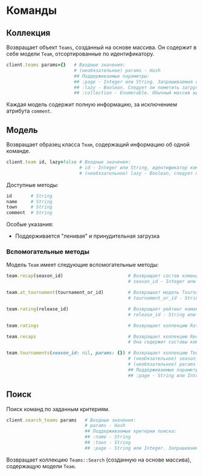 # Команды

## Коллекция

Возвращает объект `Teams`, созданный на основе массива. Он содержит в себе модели `Team`, отсортированные по идентификатору.

```ruby
client.teams params={}   # Входные значения:
                         # (необязательное) params - Hash
                         ## Поддерживаемые параметры:
                         ## :page - Integer или String. Запрашиваемая страница. По умолчанию запрашивается первая страница, а количество возвращаемых результатов никогда не превышает 1000.
                         ## :lazy - Boolean. Следует ли пометить загруженные команды как "ленивые"? В основном, этот параметр используется для служебных целей; устанавливать его вручную обычно не имеет смысла.
                         ## :collection - Enumerable. Обычный массив идентификаторов команд или коллекция класса Teams, которую необходимо использовать для создания новой коллекции. Если присутствует эта опция, то запрос к API не будет отправлен.
```

Каждая модель содержит полную информацию, за исключением атрибута `comment`.

## Модель

Возвращает образец класса `Team`, содержащий информацию об одной команде.

```ruby
client.team id, lazy=false # Входные значения:
                           # id - Integer или String, идентификатор команды
                           # (необязательное) lazy - Boolean, следует ли загрузить команду "лениво"
```

Доступные методы:

```ruby
id       # String
name     # String
town     # String
comment  # String
```

Особые указания:

* Поддерживается "ленивая" и принудительная загрузка

### Вспомогательные методы

Модель `Team` имеет следующие вспомогательные методы:

```ruby
team.recap(season_id)                        # Возвращает состав команды в указанном сезоне, представленный моделью Recap. Входные значения:
                                             # season_id - Integer или String

team.at_tournament(tournament_or_id)         # Возвращает модель TournamentTeam, которая содержит информацию о результатах команды на турнире. Входные значения:
                                             # tournament_or_id - String, Integer или Tournament

team.rating(release_id)                      # Возвращает рейтинг команды в заданном релизе, представленный моделью Rating. Входные значения:
                                             # release_id - String или Integer

team.ratings                                 # Возвращает коллекцию Ratings, содержащую все рейтинги для команды.

team.recaps                                  # Возвращает коллекцию Recaps, созданную на основе хэша.
                                             # Она содержит составы команды, сгруппированные по сезонам (номер сезона является ключом, а состав, представленный моделью Recap, - значением).

team.tournaments(season_id: nil, params: {}) # Возвращает коллекцию Tournaments, содержащую все турниры, в которых участвовала команда. Входные значения:
                                             # (необязательное) season_id - Integer или String
                                             # (необязательное) params - Hash
                                             ## Поддерживаемые параметры:
                                             ## :page - String или Integer. Запрашиваемая страница. По умолчанию запрашивается первая страница, а количество возвращаемых результатов никогда не превышает 1000.
```

## Поиск

Поиск команд по заданным критериям.

```ruby
client.search_teams params   # Входные значения:
                             # params - Hash
                             ## Поддерживаемые критерии поиска:
                             ## :name - String
                             ## :town - String
                             ## :page - String или Integer. Запрашиваемая страница. По умолчанию запрашивается первая страница, а количество возвращаемых результатов никогда не превышает 1000.
```

Возвращает коллекцию `Teams::Search` (созданную на основе массива), содержащую модели `Team`.